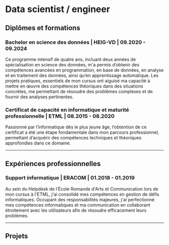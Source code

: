 # Data scientist / engineer

## Diplômes et formations
### Bachelor en science des données | HEIG-VD | 09.2020 - 09.2024 
Ce programme intensif de quatre ans, incluant deux années de spécialisation en science des données, m'a permis d’obtenir des compétences avancées en programmation, en base de données, en analyse et en traitement des données, ainsi qu’en apprentissage automatique. Les projets pratiques, essentiels de mon cursus ont aiguisé ma capacité à mettre en œuvre des compétences théoriques dans des situations concrètes, me permettant de résoudre des problèmes complexes et de fournir des analyses pertinentes.

### Certificat de capacité en informatique et maturité professionnelle | ETML | 08.2015 - 08.2020
Passionné par l’informatique dès le plus jeune âge, l’obtention de ce certificat a été une étape fondamentale dans mon parcours professionnel, permettant d’acquérir des compétences techniques et théoriques approfondies dans ce domaine.

---

## Expériences professionnelles
### Support informatique | ERACOM | 01.2018 - 01.2019
Au sein du Helpdesk de l’École Romande d'Arts et Communication lors de mon cursus à l'ETML, j'ai consolidé mes compétences en gestion de défis informatiques. Occupant des responsabilités majeures, j'ai perfectionné mes compétences informatiques et ma communication en collaborant étroitement avec les utilisateurs afin de résoudre efficacement leurs problèmes.

---

## Projets
